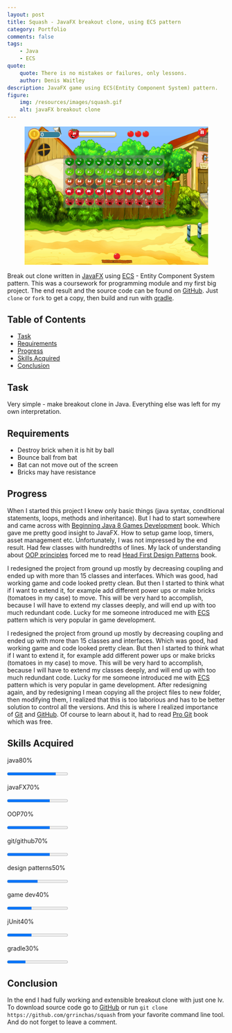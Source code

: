 ```yaml
---
layout: post
title: Squash - JavaFX breakout clone, using ECS pattern
category: Portfolio
comments: false
tags:
    - Java
    - ECS
quote:
    quote: There is no mistakes or failures, only lessons.
    author: Denis Waitley
description: JavaFX game using ECS(Entity Component System) pattern.
figure:
    img: /resources/images/squash.gif
    alt: javaFX breakout clone
---
```


<figure>
    <img src="/resources/images/squash.gif" alt="javaFx breakout clone"/>
</figure>

Break out clone written in [JavaFX](http://docs.oracle.com/javase/8/javase-clienttechnologies.htm) using [ECS](http://www.gamedev.net/page/resources/_/technical/game-programming/understanding-component-entity-systems-r3013) - Entity
Component System pattern. This was a coursework for programming module and my first big project. The end result and
the source code can be found on [GitHub](https://github.com/grrinchas/squash). Just `clone` or `fork` to get a copy, then build and run
with [gradle](http://gradle.org/).


## Table of Contents

- [Task](#task)
- [Requirements](#req)
- [Progress](#progress)
- [Skills Acquired](#skills)
- [Conclusion](#conclusion)

## <a name="task"></a>Task

Very simple - make breakout clone in Java. Everything else was left for my own interpretation.

## <a name="req"></a>Requirements

- Destroy brick when it is hit by ball
- Bounce ball from bat
- Bat can not move out of the screen
- Bricks may have resistance

## <a name="progress"></a>Progress

When I started this project I knew only basic things (java syntax, conditional statements, loops, methods and inheritance). But I had to start
somewhere and came across with <a rel="nofollow" href="http://www.amazon.co.uk/gp/product/1484204166/ref=as_li_tl?ie=UTF8&camp=1634&creative=6738&creativeASIN=1484204166&linkCode=as2&tag=dennisgrinch-21">Beginning Java 8 Games Development</a> book. Which gave me pretty good insight to JavaFX. How to setup game loop, timers, asset management etc.
Unfortunately, I was not impressed by the end result. Had few classes with hundredths of lines. My lack of understanding about [OOP principles](https://en.wikipedia.org/wiki/Object-oriented_programming) forced me to read <a rel="nofollow" href="http://www.amazon.co.uk/gp/product/0596007124/ref=as_li_tl?ie=UTF8&camp=1634&creative=6738&creativeASIN=0596007124&linkCode=as2&tag=dennisgrinch-21">Head First Design Patterns</a> book.

I redesigned the project from ground up mostly by decreasing coupling and ended up with more than 15 classes and interfaces. Which was good, had working game and code looked pretty clean. But then I started to think what if I want to extend it, for example add different power ups or make bricks (tomatoes in my case) to move. This will be very hard to accomplish, because I will have to extend my classes deeply, and will end up with too much redundant code. Lucky for me someone introduced me with [ECS](https://en.wikipedia.org/wiki/Entity_component_system) pattern which is very popular in game development.

I redesigned the project from ground up mostly by decreasing coupling and ended up with more than 15 classes and interfaces. Which was good, had working game and code looked pretty clean. But then I started to think what if I want to extend it, for example add different power ups or make bricks (tomatoes in my case) to move. This will be very hard to accomplish, because I will have to extend my classes deeply, and will end up with too much redundant code. Lucky for me someone introduced me with [ECS](https://en.wikipedia.org/wiki/Entity_component_system) pattern which is very popular in game development.
After redesigning again, and by redesigning I mean copying all the project files to new folder, then modifying them, I realized that this is too laborious and
has to be better solution to control all the versions. And this is where I realized importance of [Git](https://en.wikipedia.org/wiki/Entity_component_system) and [GitHub](https://github.com). Of course to learn about it, had to read [Pro Git](https://git-scm.com/book/en/v2) book which was free.



## <a name="skills"></a>Skills Acquired

<div id="skills">
<div>
<p><span>java</span><span>80%</span></p>
<progress value="80" max="100"></progress>
</div>
<div>
<p><span>javaFX</span><span>70%</span></p>
<progress value="70" max="100"></progress>
</div>
<div>
<p><span>OOP</span><span>70%</span></p>
<progress value="70" max="100"></progress>
</div>
<div>
<p><span>git/github</span><span>70%</span></p>
<progress value="70" max="100"></progress>
</div>
<div>
<p><span>design patterns</span><span>50%</span></p>
<progress value="50" max="100"></progress>
</div>
<div>
<p><span>game dev</span><span>40%</span></p>
<progress value="40" max="100"></progress>
</div>
<div>
<p><span>jUnit</span><span>40%</span></p>
<progress value="40" max="100"></progress>
</div>
<div>
<p><span>gradle</span><span>30%</span></p>
<progress value="30" max="100"></progress>
</div>
</div>


## <a name="conclusion"></a>Conclusion

In the end I had fully working and extensible breakout clone with just one lv. To download source code go to [GitHub](https://github.com/grrinchas/squash)
or run `git clone https://github.com/grrinchas/squash` from your favorite command line tool. And do not forget to leave a comment.